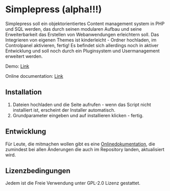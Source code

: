 Simplepress (alpha!!!)
===========================================

Simplepress soll ein objektorientiertes Content management system in PHP und SQL werden, das durch seinen modularen Aufbau und seine Erweiterbarkeit das Erstellen von Webanwendungen erleichtern soll. Das Integrieren von eigenen Themes ist kinderleicht - Ordner hochladen, im Controlpanel aktivieren, fertig! Es befindet sich allerdings noch in aktiver Entwicklung und soll noch durch ein Pluginsystem und Usermanagement erweitert werden.

Demo: [Link](https://simplepress.ml)

Online documentation: [Link](https://dev.simplepress.ml)

Installation
---------------------------

1. Dateien hochladen und die Seite aufrufen - wenn das Script nicht installiert ist, erscheint der Installer automatisch.
2. Grundparameter eingeben und auf installieren klicken - fertig.

Entwicklung
-----------

Für Leute, die mitmachen wollen gibt es eine [Onlinedokumentation](http://dev.simplepress.ml), die zumindest bei allen Änderungen die auch im Repository landen, aktualisiert wird.

Lizenzbedingungen
-----------------

Jedem ist die Freie Verwendung unter GPL-2.0 Lizenz gestattet.
